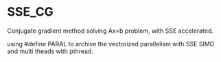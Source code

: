 # SSE_CG
Conjugate gradient method solving Ax=b problem, with SSE accelerated.

using #define PARAL to archive the vectorized parallelism with SSE SIMD and multi theads with pthread.
